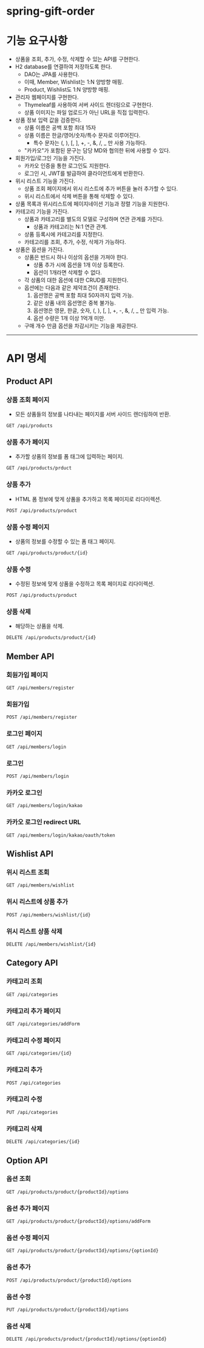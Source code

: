 # spring-gift-order

# 기능 요구사항

- 상품을 조회, 추가, 수정, 삭제할 수 있는 API를 구현한다.
- H2 database를 연결하여 저장하도록 한다.
    - DAO는 JPA를 사용한다.
    - 이때, Member, Wishlist는 1:N 양방향 매핑.
    - Product, Wishlist도 1:N 양방향 매핑.
- 관리자 웹페이지를 구현한다.
    - Thymeleaf를 사용하여 서버 사이드 렌더링으로 구현한다.
    - 상품 이미지는 파일 업로드가 아닌 URL을 직접 입력한다.
- 상품 정보 입력 값을 검증한다.
    - 상품 이름은 공백 포함 최대 15자
    - 상품 이름은 한글/영어/숫자/특수 문자로 이루어진다.
        - 특수 문자는 (, ), [, ], +, -, &, /, _ 만 사용 가능하다.
    - "카카오"가 포함된 문구는 담당 MD와 협의한 뒤에 사용할 수 있다.
- 회원가입/로그인 기능을 가진다.
    - 카카오 인증을 통한 로그인도 지원한다.
    - 로그인 시, JWT를 발급하여 클라이언트에게 반환한다.
- 위시 리스트 기능을 가진다.
    - 상품 조회 페이지에서 위시 리스트에 추가 버튼을 눌러 추가할 수 있다.
    - 위시 리스트에서 삭제 버튼을 통해 삭제할 수 있다.
- 상품 목록과 위시리스트에 페이지네이션 기능과 정렬 기능을 지원한다.
- 카테고리 기능을 가진다.
    - 상품과 카테고리를 별도의 모델로 구성하며 연관 관계를 가진다.
        - 상품과 카테고리는 N:1 연관 관계.
    - 상품 등록시에 카테고리를 지정한다.
    - 카테고리를 조회, 추가, 수정, 삭제가 가능하다.
- 상품은 옵션을 가진다.
    - 상품은 반드시 하나 이상의 옵션을 가져야 한다.
        - 상품 추가 시에 옵션을 1개 이상 등록한다.
        - 옵션이 1개라면 삭제할 수 없다.
    - 각 상품의 대한 옵션에 대한 CRUD를 지원한다.
    - 옵션에는 다음과 같은 제약조건이 존재한다.
        1. 옵션명은 공백 포함 최대 50자까지 입력 가능.
        2. 같은 상품 내의 옵션명은 중복 불가능.
        3. 옵션명은 영문, 한글, 숫자, (, ), [, ], +, -, &, /, _ 만 입력 가능.
        4. 옵션 수량은 1개 이상 1억개 미만.
    - 구매 개수 만큼 옵션을 차감시키는 기능을 제공한다.

---

# API 명세

## Product API

### 상품 조회 페이지

- 모든 상품들의 정보를 나타내는 페이지를 서버 사이드 렌더링하여 반환.

```
GET /api/products
```

### 상품 추가 페이지

- 추가할 상품의 정보를 폼 태그에 입력하는 페이지.

```
GET /api/products/prduct
```

### 상품 추가

- HTML 폼 정보에 맞게 상품을 추가하고 목록 페이지로 리다이렉션.

```
POST /api/products/product
```

### 상품 수정 페이지

- 상품의 정보를 수정할 수 있는 폼 태그 페이지.

```
GET /api/products/product/{id}
```

### 상품 수정

- 수정된 정보에 맞게 상품을 수정하고 목록 페이지로 리다이렉션.

```
POST /api/products/product
```

### 상품 삭제

- 해당하는 상품을 삭제.

```
DELETE /api/products/product/{id}
```

## Member API

### 회원가입 페이지

```
GET /api/members/register
```

### 회원가입

```
POST /api/members/register
```

### 로그인 페이지

```
GET /api/members/login
```

### 로그인

```
POST /api/members/login
```

### 카카오 로그인

```
GET /api/members/login/kakao
```

### 카카오 로그인 redirect URL

```
GET /api/members/login/kakao/oauth/token
```

## Wishlist API

### 위시 리스트 조회

```
GET /api/members/wishlist
```

### 위시 리스트에 상품 추가

```
POST /api/members/wishlist/{id}
```

### 위시 리스트 상품 삭제

```
DELETE /api/members/wishlist/{id}
```

## Category API

### 카테고리 조회

```
GET /api/categories
```

### 카테고리 추가 페이지

```
GET /api/categories/addForm
```

### 카테고리 수정 페이지

```
GET /api/categories/{id}
```

### 카테고리 추가

```
POST /api/categories
```

### 카테고리 수정

```
PUT /api/categories
```

### 카테고리 삭제

```
DELETE /api/categories/{id}
```

## Option API

### 옵션 조회

```
GET /api/products/product/{productId}/options
```

### 옵션 추가 페이지

```
GET /api/products/product/{productId}/options/addForm
```

### 옵션 수정 페이지

```
GET /api/products/product/{productId}/options/{optionId}
```

### 옵션 추가

```
POST /api/products/product/{productId}/options
```

### 옵션 수정

```
PUT /api/products/product/{productId}/options
```

### 옵션 삭제

```
DELETE /api/products/product/{productId}/options/{optionId}
```

